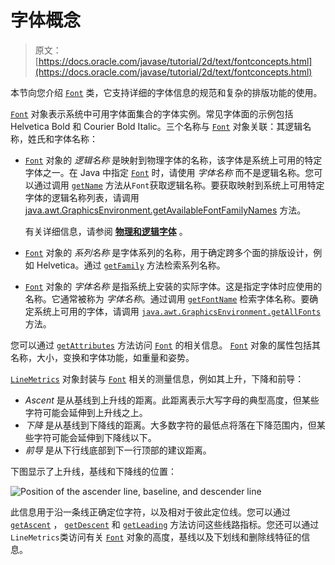 # 字体概念

> 原文： [https://docs.oracle.com/javase/tutorial/2d/text/fontconcepts.html](https://docs.oracle.com/javase/tutorial/2d/text/fontconcepts.html)

本节向您介绍 [`Font`](https://docs.oracle.com/javase/8/docs/api/java/awt/Font.html) 类，它支持详细的字体信息的规范和复杂的排版功能的使用。

[`Font`](https://docs.oracle.com/javase/8/docs/api/java/awt/Font.html) 对象表示系统中可用字体面集合的字体实例。常见字体面的示例包括 Helvetica Bold 和 Courier Bold Italic。三个名称与 [`Font`](https://docs.oracle.com/javase/8/docs/api/java/awt/Font.html) 对象关联：其逻辑名称，姓氏和字体名称：

*   [`Font`](https://docs.oracle.com/javase/8/docs/api/java/awt/Font.html) 对象的 _逻辑名称_ 是映射到物理字体的名称，该字体是系统上可用的特定字体之一。在 Java 中指定 [`Font`](https://docs.oracle.com/javase/8/docs/api/java/awt/Font.html) 时，请使用 _字体名称_ 而不是逻辑名称。您可以通过调用 [`getName`](https://docs.oracle.com/javase/8/docs/api/java/awt/Font.html#getName--) 方法从`Font`获取逻辑名称。要获取映射到系统上可用特定字体的逻辑名称列表，请调用 [java.awt.GraphicsEnvironment.getAvailableFontFamilyNames](https://docs.oracle.com/javase/8/docs/api/java/awt/GraphicsEnvironment.html#getAvailableFontFamilyNames--) 方法。

    有关详细信息，请参阅 [**物理和逻辑字体**](fonts.html) 。

*   [`Font`](https://docs.oracle.com/javase/8/docs/api/java/awt/Font.html) 对象的 _系列名称_ 是字体系列的名称，用于确定跨多个面的排版设计，例如 Helvetica。通过 [`getFamily`](https://docs.oracle.com/javase/8/docs/api/java/awt/Font.html#getFamily--) 方法检索系列名称。

*   [`Font`](https://docs.oracle.com/javase/8/docs/api/java/awt/Font.html) 对象的 _字体名称_ 是指系统上安装的实际字体。这是指定字体时应使用的名称。它通常被称为 _字体名称_。通过调用 [`getFontName`](https://docs.oracle.com/javase/8/docs/api/java/awt/Font.html#getFontName--) 检索字体名称。要确定系统上可用的字体，请调用 [`java.awt.GraphicsEnvironment.getAllFonts`](https://docs.oracle.com/javase/8/docs/api/java/awt/GraphicsEnvironment.html#getAllFonts--) 方法。

您可以通过 [`getAttributes`](https://docs.oracle.com/javase/8/docs/api/java/awt/Font.html#getAttributes--) 方法访问 [`Font`](https://docs.oracle.com/javase/8/docs/api/java/awt/Font.html) 的相关信息。 [`Font`](https://docs.oracle.com/javase/8/docs/api/java/awt/Font.html) 对象的属性包括其名称，大小，变换和字体功能，如重量和姿势。

[`LineMetrics`](https://docs.oracle.com/javase/8/docs/api/java/awt/font/LineMetrics.html) 对象封装与 [`Font`](https://docs.oracle.com/javase/8/docs/api/java/awt/Font.html) 相关的测量信息，例如其上升，下降和前导：

*   _Ascent_ 是从基线到上升线的距离。此距离表示大写字母的典型高度，但某些字符可能会延伸到上升线之上。
*   _下降_ 是从基线到下降线的距离。大多数字符的最低点将落在下降范围内，但某些字符可能会延伸到下降线以下。
*   _前导_ 是从下行线底部到下一行顶部的建议距离。

下图显示了上升线，基线和下降线的位置：

![Position of the ascender line, baseline, and descender line](img/0870761c3d2a1ff14da56b839d66d259.jpg)

此信息用于沿一条线正确定位字符，以及相对于彼此定位线。您可以通过 [`getAscent`](https://docs.oracle.com/javase/8/docs/api/java/awt/font/LineMetrics.html#getAscent--) ， [`getDescent`](https://docs.oracle.com/javase/8/docs/api/java/awt/font/LineMetrics.html#getDescent--) 和 [`getLeading`](https://docs.oracle.com/javase/8/docs/api/java/awt/font/LineMetrics.html#getLeading--) 方法访问这些线路指标。您还可以通过`LineMetrics`类访问有关 [`Font`](https://docs.oracle.com/javase/8/docs/api/java/awt/Font.html) 对象的高度，基线以及下划线和删除线特征的信息。